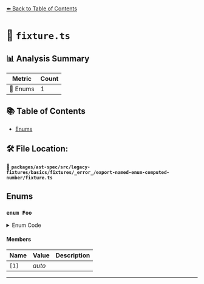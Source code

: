 [⬅️ Back to Table of Contents](../../../../../../../../index.md)

# 📄 `fixture.ts`

## 📊 Analysis Summary

| Metric | Count |
|--------|-------|
| 🎯 Enums | 1 |


## 📚 Table of Contents

- [Enums](#enums)

## 🛠️ File Location:
📂 **`packages/ast-spec/src/legacy-fixtures/basics/fixtures/_error_/export-named-enum-computed-number/fixture.ts`**

## Enums

### `enum Foo`

<details><summary>Enum Code</summary>

```ts
export enum Foo {
    [1],
}
```
</details>

#### Members

| Name | Value | Description |
|------|-------|-------------|
| `[1]` | *auto* |  |


---